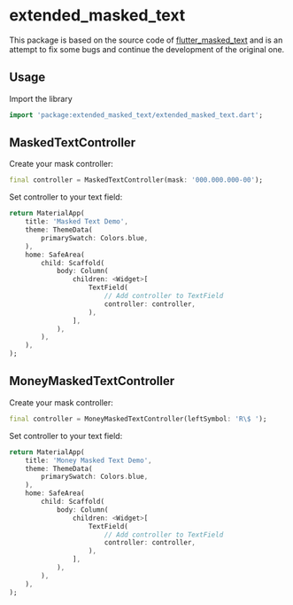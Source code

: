 # extended_masked_text

This package is based on the source code of [flutter_masked_text](https://pub.dev/packages/flutter_masked_text) and is an attempt to fix some bugs and continue the development of the original one.

## Usage

Import the library

```dart
import 'package:extended_masked_text/extended_masked_text.dart';
```

## MaskedTextController

Create your mask controller:

```dart
final controller = MaskedTextController(mask: '000.000.000-00');
```

Set controller to your text field:

```dart
return MaterialApp(
    title: 'Masked Text Demo',
    theme: ThemeData(
        primarySwatch: Colors.blue,
    ),
    home: SafeArea(
        child: Scaffold(
            body: Column(
                children: <Widget>[
                    TextField(
                        // Add controller to TextField
                        controller: controller,
                    ),
                ],
            ),
        ),
    ),
);
```

## MoneyMaskedTextController

Create your mask controller:

```dart
final controller = MoneyMaskedTextController(leftSymbol: 'R\$ ');
```

Set controller to your text field:

```dart
return MaterialApp(
    title: 'Money Masked Text Demo',
    theme: ThemeData(
        primarySwatch: Colors.blue,
    ),
    home: SafeArea(
        child: Scaffold(
            body: Column(
                children: <Widget>[
                    TextField(
                        // Add controller to TextField
                        controller: controller,
                    ),
                ],
            ),
        ),
    ),
);
```